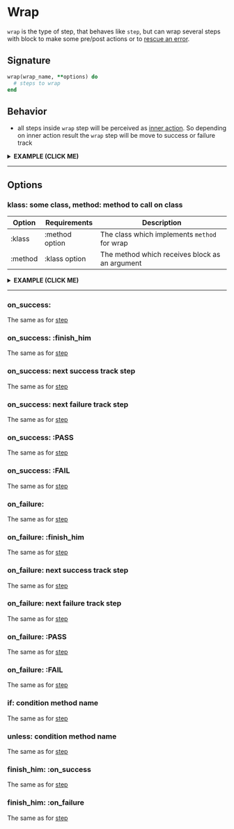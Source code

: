 <script src="https://cdnjs.cloudflare.com/ajax/libs/mermaid/8.0.0/mermaid.min.js"></script>

# Wrap

`wrap` is the type of step, that behaves like `step`, but can wrap several steps with block to make some pre/post actions or to [rescue an error](https://github.com/differencialx/decouplio/blob/master/docs/resq.md).

## Signature

```ruby
wrap(wrap_name, **options) do
  # steps to wrap
end
```

## Behavior

- all steps inside `wrap` step will be perceived as [inner action](https://github.com/differencialx/decouplio/blob/master/docs/inner_action.md). So depending on inner action result the `wrap` step will be move to success or failure track

<details><summary><b>EXAMPLE (CLICK ME)</b></summary>
<p>

  ```ruby
    require 'decouplio'

    class SomeAction < Decouplio::Action
      logic do
        step :step_one

        wrap :wrap_one do
          step :step_two
          fail :fail_one
        end

        step :step_three
        fail :fail_two
      end

      def step_one(param_for_step_one:, **)
        ctx[:step_one] = param_for_step_one
      end

      def step_two(param_for_step_two:, **)
        ctx[:step_two]= param_for_step_two
      end

      def fail_one(**)
        ctx[:fail_one] = 'Fail one failure'
      end

      def step_three(**)
        ctx[:step_three] = 'Success'
      end

      def fail_two(**)
        ctx[:fail_two] = 'Fail two failure'
      end
    end

    success_wrap_success = SomeAction.call(
      param_for_step_one: true,
      param_for_step_two: true
    )
    success_wrap_failure = SomeAction.call(
      param_for_step_one: true,
      param_for_step_two: false
    )
    failure = SomeAction.call(
      param_for_step_one: false
    )

    success_wrap_success # =>
    # Result: success

    # Railway Flow:
    #   step_one -> wrap_one -> step_two -> step_three

    # Context:
    #   {:param_for_step_one=>true, :param_for_step_two=>true, :step_one=>true, :step_two=>true, :step_three=>"Success"}

    # Errors:
    #   {}


    success_wrap_failure # =>
    # Result: failure

    # Railway Flow:
    #   step_one -> wrap_one -> step_two -> fail_one -> fail_two

    # Context:
    #   {:param_for_step_one=>true, :param_for_step_two=>false, :step_one=>true, :step_two=>false, :fail_one=>"Fail one failure", :fail_two=>"Fail two failure"}

    # Errors:
    #   {}

    failure # =>
    # Result: failure

    # Railway Flow:
    #   step_one -> fail_two

    # Context:
    #   {:param_for_step_one=>false, :step_one=>false, :fail_two=>"Fail two failure"}

    # Errors:
    #   {}
  ```

  ```mermaid
    flowchart LR
        1(start)-->2(step_one);
        2(step_one)-->|success track|3(wrap_one);
        subgraph wrap action;
        3(wrap_one)-->|success track|4(start);
        4(start)-->5(step_two);
        5(step_two)-->|success track|6(finish success);
        5(step_two)-->|failure track|9(fail_one);
        9(fail_one)-->|failure track|10(finish failure);
        end;
        6(finish success)-->|success track|7(step_three);
        7(step_three)-->|success track|8(finish success);
        10(finish failure)-->|failure track|11(fail_two);
        11(fail_two)-->|failure track|12(finish failure);
        2(step_one)-->|failure track|11(fail_two)
  ```

</p>
</details>

***

## Options

### klass: some class, method: method to call on class

|Option|Requirements|Description|
|-|-|-|
|:klass|:method option|The class which implements `method` for wrap|
|:method|:klass option|The method which receives block as an argument|

<details><summary><b>EXAMPLE (CLICK ME)</b></summary>
<p>

  ```ruby
    require 'decouplio'

    class WrapperClass
      def self.some_wrapper_method(&block)
        if block_given?
          puts 'Before wrapper action execution'
          block.call
          puts 'After wrapper action execution'
        end
      end
    end

    class SomeActionWrapKlassMethod < Decouplio::Action
      logic do
        wrap :wrap_one, klass: WrapperClass, method: :some_wrapper_method do
          step :step_one
          step :step_two
        end
      end

      def step_one(**)
        puts 'Step one'
        ctx[:step_one] = 'Success'
      end

      def step_two(**)
        puts 'Step two'
        ctx[:step_two] = 'Success'
      end
    end

    action = SomeActionWrapKlassMethod.call # =>
    # Before wrapper action execution
    # Step one
    # Step two
    # After wrapper action execution

    action # =>
    # Result: success

    # Railway Flow:
    #   wrap_one -> step_one -> step_two

    # Context:
    #   {:step_one=>"Success", :step_two=>"Success"}

    # Errors:
    #   {}
  ```

  ```mermaid
    flowchart LR
        1(start)-->2(wrap_one);
        subgraph wrap action;
        2(wrap_one)-->|success track|3(step_one);
        3(step_one)-->|success track|4(step_two);
        4(step_two)-->|success track|5(finish success);
        end;
        5(finish success)-->|success track|6(finish success)
  ```

</p>
</details>

***

### on_success:
The same as for [step](https://github.com/differencialx/decouplio/blob/master/docs/step.md)
### on_success: :finish_him
The same as for [step](https://github.com/differencialx/decouplio/blob/master/docs/step.md)
### on_success: next success track step
The same as for [step](https://github.com/differencialx/decouplio/blob/master/docs/step.md)
### on_success: next failure track step
The same as for [step](https://github.com/differencialx/decouplio/blob/master/docs/step.md)
### on_success: :PASS
The same as for [step](https://github.com/differencialx/decouplio/blob/master/docs/step.md)
### on_success: :FAIL
The same as for [step](https://github.com/differencialx/decouplio/blob/master/docs/step.md)
### on_failure:
The same as for [step](https://github.com/differencialx/decouplio/blob/master/docs/step.md)
### on_failure: :finish_him
The same as for [step](https://github.com/differencialx/decouplio/blob/master/docs/step.md)
### on_failure: next success track step
The same as for [step](https://github.com/differencialx/decouplio/blob/master/docs/step.md)
### on_failure: next failure track step
The same as for [step](https://github.com/differencialx/decouplio/blob/master/docs/step.md)
### on_failure: :PASS
The same as for [step](https://github.com/differencialx/decouplio/blob/master/docs/step.md)
### on_failure: :FAIL
The same as for [step](https://github.com/differencialx/decouplio/blob/master/docs/step.md)
### if: condition method name
The same as for [step](https://github.com/differencialx/decouplio/blob/master/docs/step.md)
### unless: condition method name
The same as for [step](https://github.com/differencialx/decouplio/blob/master/docs/step.md)
### finish_him: :on_success
The same as for [step](https://github.com/differencialx/decouplio/blob/master/docs/step.md)
### finish_him: :on_failure
The same as for [step](https://github.com/differencialx/decouplio/blob/master/docs/step.md)
